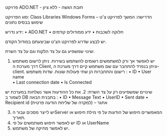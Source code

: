 

פרויקט ADO.NET  - חובת הגשה - ללא ציון

סוג הפרויקט:  Class Libraries Windows Forms
הדרישה: המשך לפרויקט צ'ט – שימוש בבסיס נתונים

ידע נדרש:
•	ADO.NET
•	חלוקה לשכבות
•	ידע ממודולים קודמים
 
 יש לבצע שדרוג לפרויקט הצ'ט שביצעתם במודול הקודם.

שינוי שמשפיע גם על צד הלקוח וגם על צד השרת:
1.	יש לאפשר אך ורק למשתמשים רשומים להשתמש בשירות. ניתן לרשום משתמש דרך מערכת ה Client, וניתן בנפרד להתחבר עם שם משתמש קיים דרך מערכת ה-client. רישום והתחברות הן שתי פעולות שונות.
שדות משתמש :
•	ID
•	User name		
•	Last connection date
•	Is Connected
 
שינויים שמשפיעים רק על צד השרת:
2.	את כל ההודעות אשר נשלחות במערכת יש לשמור ב DB בתבנית הבאה :
•	ID
•	Message Text
•	UserID
•	Sent date
•	Recipient id (למקרה של שליחת הודעה פרטית) – אתגר

3.	יש לייצר מסכים עבור הServer המאפשרים חיפוש של הודעות על פי מילת חיפוש  או תאריך.
4.	יש לאפשר חיפוש משתמשים על פי ID  או UserName
5.	יש לאפשר מחיקה של משתמש.


